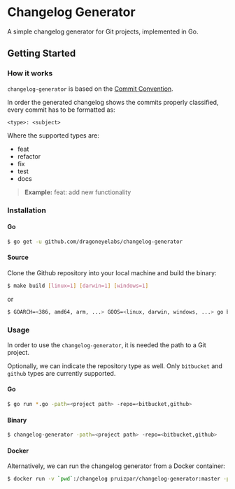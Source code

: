 # Changelog Generator

A simple changelog generator for Git projects, implemented in Go.

## Getting Started

### How it works

`changelog-generator` is based on the [Commit Convention](https://gist.github.com/stephenparish/9941e89d80e2bc58a153).

In order the generated changelog shows the commits properly classified, every commit has to be formatted as:

```
<type>: <subject>
```

Where the supported types are:

- feat
- refactor
- fix
- test
- docs

> **Example:** feat: add new functionality 

### Installation

#### Go

```bash
$ go get -u github.com/dragoneyelabs/changelog-generator
```

#### Source

Clone the Github repository into your local machine and build the binary:

```bash
$ make build [linux=1] [darwin=1] [windows=1]
```

or

```bash
$ GOARCH=<386, amd64, arm, ...> GOOS=<linux, darwin, windows, ...> go build -o bin/changelog-generator github.com/dragoneyelabs/changelog-generator
```

### Usage

In order to use the `changelog-generator`, it is needed the path to a Git project.

Optionally, we can indicate the repository type as well. Only `bitbucket` and `github` types are currently supported.

#### Go

```bash
$ go run *.go -path=<project path> -repo=<bitbucket,github>
```

#### Binary

```bash
$ changelog-generator -path=<project path> -repo=<bitbucket,github>
```

#### Docker

Alternatively, we can run the changelog generator from a Docker container:

```bash
$ docker run -v `pwd`:/changelog pruizpar/changelog-generator:master -path=/changelog -repo=github
```
